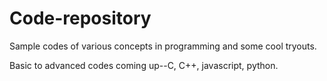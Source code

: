 # Code-repository

Sample codes of various concepts in programming and some cool tryouts.

Basic to advanced codes coming up--C, C++, javascript, python.


